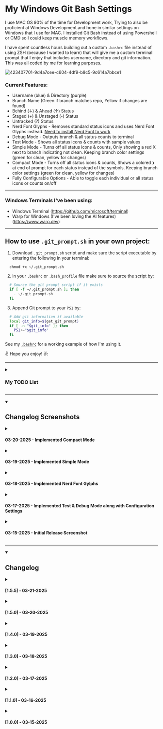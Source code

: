 # My Windows Git Bash Settings

I use MAC OS 90% of the time for Development work, Trying to also be proficient at Windows Development and hone in similar settings on Windows that I use for MAC. I installed Git Bash instead of using Powershell or CMD so I could keep muscle memory workflows. 

I have spent countless hours building out a custom `.bashrc` file instead of using ZSH (because I wanted to learn) that will give me a custom terminal prompt that I enjoy that includes username, directory and git information. This was all coded by me for learning purposes.

![423407701-9d4a7cee-c604-4df9-b8c5-9c614a7bbce1](https://github.com/user-attachments/assets/ad47bb31-b6af-4f9e-b9bb-407091d2a699)

### Current Features:
- Username (blue) & Directory (purple)
- Branch Name (Green if branch matches repo, Yellow if changes are found)
- Behind (↓) & Ahead (↑) Status
- Staged (+) & Unstaged (-) Status
- Untracked (?) Status
- Nerd Font Glyphs - Removes standard status icons and uses Nerd Font Glyphs instead. [Need to install Nerd Font to work](https://www.nerdfonts.com/#home)
- Debug Mode - Outputs branch & all status counts to terminal
- Test Mode - Shows all status icons & counts with sample values
- Simple Mode - Turns off all status icons & counts, Only showing a red X next to branch indicating not clean. Keeping branch color settings (green for clean, yellow for changes)
- Compact Mode - Turns off all status icons & counts, Shows a colored `❱` at end of prompt for each status instead of the symbols. Keeping branch color settings (green for clean, yellow for changes)
- Fully Configurable Options - Able to toggle each individual or all status icons or counts on/off

---

### Windows Terminals I've been using:
- Windows Terminal (https://github.com/microsoft/terminal)
- Warp for Windows (I've been loving the AI features) (https://www.warp.dev)

---

## How to use `.git_prompt.sh` in your own project:

1)  Download `.git_prompt.sh` script and make sure the script executable by entering the following in your terminal: 

```console
  chmod +x ~/.git_prompt.sh
```

2) In your `.bashrc` or `.bash_profile` file make sure to source the script by:

```bash
  # Source the git prompt script if it exists
  if [ -f ~/.git_prompt.sh ]; then
    . ~/.git_prompt.sh
  fi
```
3) Append Git prompt to your `PS1` by:

```bash
  # Add git information if available
  local git_info=$(get_git_prompt)
  if [ -n "$git_info" ]; then
    PS1+="$git_info"
  fi
```

See my [`.bashrc`](https://github.com/nesalot/windows_bash/blob/main/.bashrc) for a working example of how I'm using it. 

:v: Hope you enjoy! :v::

---

<details>
  <summary><h3>My TODO List</h3></summary>

- [X] Separate Prompt Logic to be more modular
  - [X] Move Git Logic to it's own shell script
  - [X] Update .bashrc to only include basic logic
  - [X] Source any extra logic and append to PS1
- [X] Move Staged Changes inside parentheses
- [X] Move Untracked Changes inside parentheses
- [X] De Clutter visually when multiple cases are true (color code better? Or better separation?)
- [X] Configuration Section - Make all colors, symbols and individual status configurable, Will make it easy to maintain and change values
  - [ ] Configuration in `.basrc` to change username and directory color
  - [ ] Configuration in `.bashrc` to toggle which standard non git options you want to show
  - [X] Colors - Remove hard coded colors in `.git_prompt` main code, replace with variables that are configured at top
  - [X] Status Symbols - Remove hard coded status symbols in `.git_prompt`, replace with variables that are configured at top 
  - [X] Show Status on/off Toggle - Create config at top of `.git_prompt` to show/hide individual status
  - [X] Create a `Test Mode` config in `.git_prompt` that will allow me to turn everything on for testing, all status will show even if none are true. 
  - [X] Create a `Debug Mode` in `.git_prompt` config that will output the count of each status 
- [X] Implement Nerd Font Icons
  - [X] Add Config to toggle these on/off OR use standard ↑ ↓ icons
  - [ ] Add more Nerd Icon sets to pick from (Group 1, Group 2, Group 3)
- [X] Expand Color Options (Had 3, now have 7)
- [X] Replace variable names with more descriptive names (ex: `prompt_components` vs. `git_info`)
- [X] Add detailed comments to explain each part/section for others
- [ ] Play around with Background Color option vs no background and colored letters
- [X] Add a Simple Mode Setting that will turn off all status Icons & Counts, Only show a red X next to branch indicating not clean. Still keep the basic two color setting for green for clean, yellow for not clean with red X. 
- [X] Add an option with compact mode to show Colored > at end of prompt for each status.

  
</details>

---

<details open>
<summary><h2>Changelog Screenshots</h2></summary>

<details>
<summary><h4>03-20-2025 - Implemented Compact Mode</h4></summary>
  
![2025-03-20 23_42_44-Window](https://github.com/user-attachments/assets/038ae228-c4d0-443d-ac2a-c77fd0c20590)<br>Screenshot of `COMPACT_MODE` Setting that will turn off all status Icons & Counts, Shows a Colored ❱ at end of prompt for each status.
</details>

<details>
<summary><h4>03-19-2025 - Implemented Simple Mode</h4></summary>
  
![2025-03-19 22_05_13-Window](https://github.com/user-attachments/assets/5dd904b4-11ad-40ae-821e-ef0fb589b2ce)<br>Screenshot of `SIMPLE_MODE` Setting that will turn off all status Icons & Counts, Only show a red X next to branch indicating not clean. Still keeping the basic two color setting for green for clean, yellow for not clean.
</details>

<details>
<summary><h4>03-18-2025 - Implemented Nerd Font Gylphs</h4></summary>
 
![2025-03-18 05_54_29-Window](https://github.com/user-attachments/assets/cb8d44a0-515f-49cc-a4df-dcdfde661684)<br>Screenshot of Nerd Font Glyphs set, plan to add more glyph sets to choose from

</details>

<details>
<summary><h4>03-17-2025 - Implemented Test & Debug Mode along with Configuration Settings</h4></summary>

![2025-03-17 03_59_02-Window](https://github.com/user-attachments/assets/f3c3c5c5-f0ab-4f4c-a2b3-241e6c40236c)<br>Screenshot of `DEBUG_MODE` & `TEST_MODE` turn on not inside a git branch, `DEBUG_MODE` echos out status variable values to the terminal while `TEST_MODE` sets up fake variable values to test all status so you don't have to recreate each scenario

<br>

![2025-03-17 04_00_23-Window](https://github.com/user-attachments/assets/9d4a7cee-c604-4df9-b8c5-9c614a7bbce1)<br>Screenshot of `DEBUG_MODE` turned on but `TEST_MODE` turn off inside a working git branch, Green branch name = no changes found, yellow branch name means changes found with included status for each found

<br>

![2025-03-17 04_01_20- git_prompt sh - Cursor](https://github.com/user-attachments/assets/252a98d2-3b24-43d7-b01b-63e7ab2cd677)<br>Screenshot of work done today to create and separate configuration options from implementation logic

</details>

<details>
<summary><h4>03-15-2025 - Initial Release Screenshot</h4></summary>
  
![2025-03-15 07_22_58-proficient - Google Search](https://github.com/user-attachments/assets/510fc541-d91e-4019-a5ea-6a4ae32a5715)<br>Screenshot of Current WIP Bash Prompt showing several cases for testing

</details>

</details>

---

<details open>
<summary><h2>Changelog</h2></summary>

<details>
<summary><h4>[1.5.5] - 03-21-2025</h4></summary>

### Changed
- Removed arrow on right side of prompt to clean up prompt, didnt feel like it was needed and looks cleaner without.
- Cleaned up redundancy between the compact mode and normal mode code. 

</details>

<details>
<summary><h4>[1.5.0] - 03-20-2025</h4></summary>

### Added
- Implemented `SIMPLE_MODE` Setting that will turn off all status Icons & Counts, Still keeping the basic two color branch name setting (green for clean, yellow for not clean)
- Created `SIMPLE_MODE` config option to toggle mode on/off
- In `SIMPLE_MODE` since all status Icons & Counts were gone, added a Red "X" on right side of branch name when there is branch changes to visually see your not in sync.

</details>

<details>
<summary><h4>[1.4.0] - 03-19-2025</h4></summary>

### Added
- Implemented `SIMPLE_MODE` Setting that will turn off all status Icons & Counts, Still keeping the basic two color branch name setting (green for clean, yellow for not clean)
- Created `SIMPLE_MODE` config option to toggle mode on/off
- In `SIMPLE_MODE` since all status Icons & Counts were gone, added a Red "X" on right side of branch name when there is branch changes to visually see your not in sync.

</details>

<details>
<summary><h4>[1.3.0] - 03-18-2025</h4></summary>

### Added
- Implemented Nerd Font Glyphs
- Created config to toggle Nerd Fonts Glyphs on/off vs. standard icons

</details>

<details>
<summary><h4>[1.2.0] - 03-17-2025</h4></summary>

Today was a big day! :fire: Added/Changed a lot with the below progress. 

### Added
- **Added Configurability**
  - Added dedicated configuration section with clear header comments for easy modification
  - Separated configuration options from implementation logic
  - Added `Show Status` toggle config to turn each status on/off
  - Added `SHOW_COUNTS` toggle to control displaying numeric values vs. symbols only
  - Added `DEBUG_MODE` that outputs all variables to stderr for troubleshooting
  - Implemented `TEST_MODE` with configurable test values for easy visual testing
- **Reorganized & Improved Code Structure**
  - Grouped related functionality together for better code organization
  - Added detailed comments explaining purpose of each section
  - Improved spacing between status components for better readability
  - Created consistent formatting approach using helper functions
- **Added Color Options**
  - Expanded color definitions beyond the original green/yellow/blue
  - Added distinct colors for different repository states
  - Implemented consistent color application logic based on repo status
  - Changed color assignments to ensure each git status has a unique color
### Changed
- **Improved Status Display**
  - Fixed issue with staged/untracked indicators appearing outside parentheses
  - Removed confusing `DIVERGED_SYMBOL` in favor of separate ahead/behind indicators
- **Enhanced Maintainability**
  - Replaced generic variable names with more descriptive ones (`prompt_components` vs. `git_info`)
  - Implemented array-based approach for cleaner string building
  - Standardized error handling and redirection across git command
- **Improved Performance**
  - Added conditional execution for expensive remote status checks
  - Implemented early return for directories not under git control
  - Reduced redundant command executions
 
</details>

<details>
<summary><h4>[1.1.0] - 03-16-2025</h4></summary>
  
### Added
- Added "On" before branch name if found

### Changed
- Separated prompt logic to be more modular
- Moved Git Logic to it's own shell script called `.git_prompt`
- Updated `.bashrc` to only include basic logic
- Source `.git_prompt` and append to PS1
- Moved Staged Changes inside branch parentheses
- Moved Untracked changes inside branch parentheses

</details>

<details>
<summary><h4>[1.0.0] - 03-15-2025</h4></summary>
  
### Initial Release

</details>

</details>
